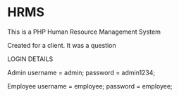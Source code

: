 # HRMS
This is a PHP Human Resource Management  System

Created for a client. It was a question

LOGIN DETAILS

Admin
username = admin;
password = admin1234;

Employee
username = employee;
password = employee;

